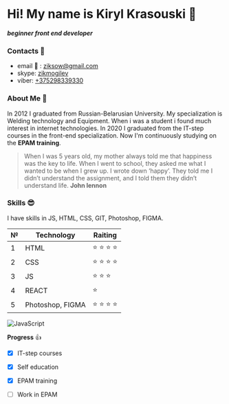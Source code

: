 # Hi! My name is Kiryl Krasouski :wave:
**_beginner front end developer_**

### Contacts :envelope_with_arrow:
* email :love_letter: : ziksow@gmail.com
* skype: [zikmogilev](https://join.skype.com/invite/tfuOAIIesjhE)
* viber: [+375298339330](tel:+375298339330)

### About Me :man:

In 2012 I graduated from Russian-Belarusian University. My  specialization is Welding technology and Equipment. When i was a student i found much interest in internet technologies. In 2020 I graduated from the IT-step courses in the front-end specialization. Now I'm continuously studying on the **EPAM training**. 

> When I was 5 years old, my mother always told me that happiness was the key to life. When I went to school, they asked me what I wanted to be when I grew up. I wrote down ‘happy’. They told me I didn’t understand the assignment, and I told them they didn’t understand life. **John lennon**

### Skills :sunglasses:

I have skills in JS, HTML, CSS, GIT, Photoshop, FIGMA.

№ |Technology | Raiting
------------ |------------ | -------------
1 | HTML | :star: :star: :star: :star:
2 | CSS | :star: :star: :star: :star:
3 | JS | :star: :star: :star:
4 | REACT | :star:
5 | Photoshop, FIGMA | :star: :star: :star: :star:

![JavaScript](https://assets.website-files.com/604e9287ffc32404bd88bf34/60c00ffda1a87851b97b69fb_IMG_7222.GIF)

**Progress** :+1:
- [x] IT-step courses 
- [x] Self education
- [x] EPAM training
- [ ] Work in EPAM

